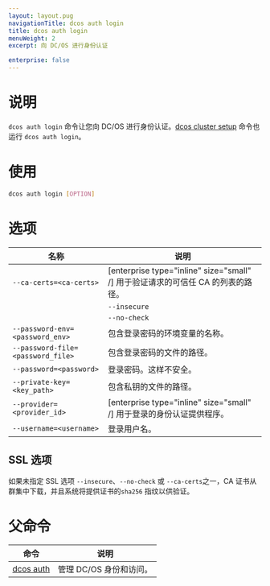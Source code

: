 ```yaml
---
layout: layout.pug
navigationTitle: dcos auth login
title: dcos auth login
menuWeight: 2
excerpt: 向 DC/OS 进行身份认证

enterprise: false
---
```


# 说明
`dcos auth login` 命令让您向 DC/OS 进行身份认证。[dcos cluster setup](/1.11/cli/command-reference/dcos-cluster/dcos-cluster-setup) 命令也运行 `dcos auth login`。

# 使用

```bash
dcos auth login [OPTION]
```

# 选项

| 名称 | 说明 |
|---------|-------------|
| `--ca-certs=<ca-certs>` | [enterprise type="inline" size="small" /] 用于验证请求的可信任 CA 的列表的路径。|
| | `--insecure` | 允许请求绕过 SSL 证书验证。类似于 `dcos config set core.ssl_verify=False`| |
| | `--no-check` | [enterprise type="inline" size="small" /] 请勿检查从群集下载的 CA 证书。这样不安全。 |
| `--password-env=<password_env>` | 包含登录密码的环境变量的名称。|
| `--password-file=<password_file>` | 包含登录密码的文件的路径。|
| `--password=<password>` | 登录密码。这样不安全。 |
| `--private-key=<key_path>` | 包含私钥的文件的路径。|
| `--provider=<provider_id>` | [enterprise type="inline" size="small" /] 用于登录的身份认证提供程序。 |
| `--username=<username>` | 登录用户名。|

## SSL 选项

如果未指定 SSL 选项 `--insecure`、`--no-check` 或 `--ca-certs`之一，CA 证书从群集中下载，并且系统将提供证书的`sha256` 指纹以供验证。

# 父命令

| 命令 | 说明 |
|---------|-------------|
| [dcos auth](/1.11/cli/command-reference/dcos-auth/) | 管理 DC/OS 身份和访问。 |
